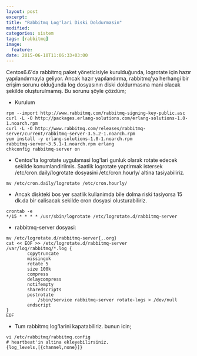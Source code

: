```yaml
---
layout: post
excerpt:
title: "Rabbitmq Log'lari Diski Doldurmasin"
modified:
categories: sistem
tags: [rabbitmq]
image:
  feature:
date: 2015-06-10T11:06:33+03:00
---
```


Centos6.6'da rabbitmq paket yöneticisiyle kurulduğunda, logrotate için hazır
yapılandırmayla geliyor. Ancak hazır yapılandırma, rabbitmq'ya herhangi bir
erişim sorunu olduğunda log dosyasının diski doldurmasına mani olacak şekilde
oluşturulmamış. Bu sorunu şöyle çözdüm;

* Kurulum

```
rpm --import http://www.rabbitmq.com/rabbitmq-signing-key-public.asc
curl -L -O http://packages.erlang-solutions.com/erlang-solutions-1.0-1.noarch.rpm
curl -L -O http://www.rabbitmq.com/releases/rabbitmq-server/current/rabbitmq-server-3.5.2-1.noarch.rpm
yum install -y erlang-solutions-1.0-1.noarch.rpm
rabbitmq-server-3.5.1-1.noarch.rpm erlang
chkconfig rabbitmq-server on
```



* Centos'ta logrotate uygulamasi log'lari gunluk olarak rotate edecek sekilde
  konumlandirilmis. Saatlik logrotate yaptirmak istersek
  /etc/cron.daily/logrotate dosyasini /etc/cron.hourly/ altina tasiyabiliriz.

```
mv /etc/cron.daily/logrotate /etc/cron.hourly/ 
```

* Ancak diskteki bos yer saatlik kullanimda bile dolma riski tasiyorsa 15 dk.da
  bir calisacak sekilde cron dosyasi olusturabiliriz.

```
crontab -e
*/15 * * * * /usr/sbin/logrotate /etc/logrotate.d/rabbitmq-server
```

* rabbitmq-server dosyasi:

```
mv /etc/logrotate.d/rabbitmq-server{,.org}
cat << EOF >> /etc/logrotate.d/rabbitmq-server
/var/log/rabbitmq/*.log {
        copytruncate
        missingok
        rotate 5
        size 100k
        compress
        delaycompress
        notifempty
        sharedscripts
        postrotate
            /sbin/service rabbitmq-server rotate-logs > /dev/null
        endscript
}
EOF
```

* Tum rabbitmq log'larini kapatabiliriz. bunun icin;

```
vi /etc/rabbitmq/rabbitmq.config
# heartbeat'in altina ekleyebilirsiniz.
{log_levels,[{channel,none}]}
```
